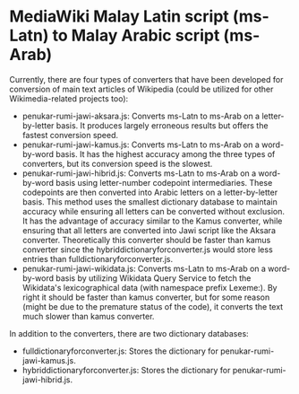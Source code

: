 # MediaWiki Malay Latin script (ms-Latn) to Malay Arabic script (ms-Arab)
Currently, there are four types of converters that have been developed for conversion of main text articles of Wikipedia (could be utilized for other Wikimedia-related projects too):
* penukar-rumi-jawi-aksara.js: Converts ms-Latn to ms-Arab on a letter-by-letter basis. It produces largely erroneous results but offers the fastest conversion speed.
* penukar-rumi-jawi-kamus.js: Converts ms-Latn to ms-Arab on a word-by-word basis. It has the highest accuracy among the three types of converters, but its conversion speed is the slowest.
* penukar-rumi-jawi-hibrid.js: Converts ms-Latn to ms-Arab on a word-by-word basis using letter-number codepoint intermediaries. These codepoints are then converted into Arabic letters on a letter-by-letter basis. This method uses the smallest dictionary database to maintain accuracy while ensuring all letters can be converted without exclusion. It has the advantage of accuracy similar to the Kamus converter, while ensuring that all letters are converted into Jawi script like the Aksara converter. Theoretically this converter should be faster than kamus converter since the hybriddictionaryforconverter.js would store less entries than fulldictionaryforconverter.js.
* penukar-rumi-jawi-wikidata.js: Converts ms-Latn to ms-Arab on a word-by-word basis by utilizing Wikidata Query Service to fetch the Wikidata's lexicographical data (with namespace prefix Lexeme:). By right it should be faster than kamus converter, but for some reason (might be due to the premature status of the code), it converts the text much slower than kamus converter. 

In addition to the converters, there are two dictionary databases:
* fulldictionaryforconverter.js: Stores the dictionary for penukar-rumi-jawi-kamus.js.
* hybriddictionaryforconverter.js: Stores the dictionary for penukar-rumi-jawi-hibrid.js.
